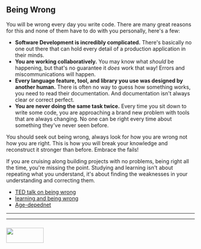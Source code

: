 ## Being Wrong

You will be wrong every day you write code.  There are many great reasons for this and none of them have to do with you personally, here's a few:
* __Software Development is incredibly complicated.__  There's basically no one out there that can hold every detail of a production application in their minds.
* __You are working collaboratively.__ You may know what _should_ be happening, but that's no guarantee it _does_ work that way! Errors and miscommunications will happen. 
* __Every language feature, tool, and library you use was designed by another human.__ There is often no way to guess how something works, you need to read their documentation.  And documentation isn't always clear or correct perfect.
* __You are never doing the same task twice.__  Every time you sit down to write some code, you are approaching a brand new problem with tools that are always changing.  No one can be right every time about something they've never seen before.

You should seek out being wrong, always look for how you are wrong not how you are right. This is how you will break your knowledge and reconstruct it stronger than before.  Embrace the fails!

If you are cruising along building projects with no problems, being right all the time, you're missing the point.  Studying and learning isn't about repeating what you understand, it's about finding the weaknesses in your understanding and correcting them.   

* [TED talk on being wrong](https://www.ted.com/talks/kathryn_schulz_on_being_wrong)
* [learning and being wrong](https://www.scientificamerican.com/article/getting-it-wrong/)
* [Age-depednet](https://theconversation.com/how-tests-and-wrong-answers-help-us-remember-what-we-learn-33437)

___
___
### <a href="http://elewa.education/blog" target="_blank"><img src="https://user-images.githubusercontent.com/18554853/34921062-506450ae-f97d-11e7-875f-6feeb26ad72d.png" width="100" height="40"/></a>